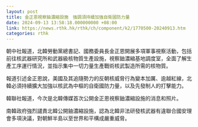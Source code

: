 ```yaml
---
layout: post
title: 金正恩視察鈾濃縮設施　強調須持續加強自衛國防力量
date: 2024-09-13 13:58:18.000000000 +08:00
link: https://news.rthk.hk/rthk/ch/component/k2/1770500-20240913.htm
categories: rthk
---
```


朝中社報道，北韓勞動黨總書記、國務委員長金正恩開展多項軍事視察活動，包括前往核武器研究所和武器級核物質生產設施，視察鈾濃縮基地調度室，全面了解生產工序運行情況，並指示集中一切力量生產戰術核武製造所需的核物質。

報道引述金正恩說，美國及其追隨勢力的反朝核威脅行為變本加厲、逾越紅線，北韓必須持續擴大加強以核武為中樞的自衛國防力量，以及先發制人的打擊能力。

韓聯社報道，今次是北韓傳媒首次公開金正恩視察鈾濃縮設施的消息和照片。

南韓政府強烈譴責北韓公開鈾濃縮設施，認為北韓非法研發核武器有違聯合國安理會多項決議，對朝鮮半島以至世界和平構成嚴重威脅。
